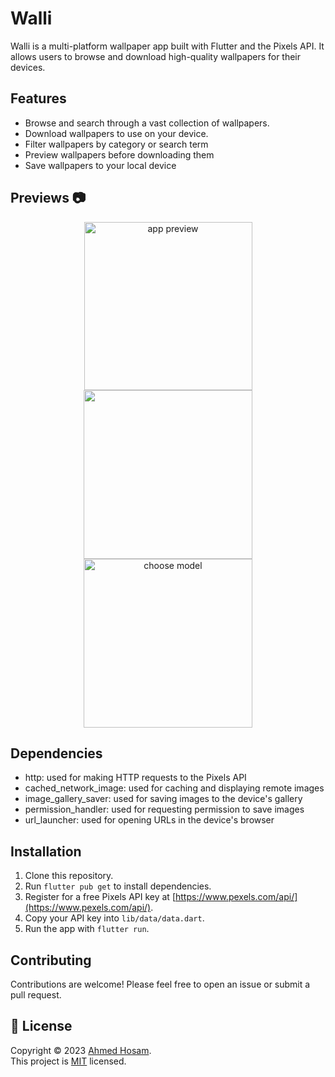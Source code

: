 # Walli

Walli is a multi-platform wallpaper app built with Flutter and the Pixels API. It allows users to browse and download high-quality wallpapers for their devices.

## Features

- Browse and search through a vast collection of wallpapers.
- Download wallpapers to use on your device.
- Filter wallpapers by category or search term
- Preview wallpapers before downloading them
- Save wallpapers to your local device

## Previews 📷

<p align="center">
<img src="https://user-images.githubusercontent.com/62101039/227745528-4cf03145-7b05-4dc1-9d04-62bc51327aaf.png" alt="app preview" width="269px" />
<img src="https://user-images.githubusercontent.com/62101039/227745523-ce4cb9d6-d83e-4d1d-b8c1-99a95192ed8a.png" alt="" width="270px" />
<img src="https://user-images.githubusercontent.com/62101039/227745711-ca1d3c76-951d-4e6a-9492-4c427f39736d.png" alt="choose model" width="270px" />

</br>
</p>

## Dependencies

- http: used for making HTTP requests to the Pixels API
- cached_network_image: used for caching and displaying remote images
- image_gallery_saver: used for saving images to the device's gallery
- permission_handler: used for requesting permission to save images
- url_launcher: used for opening URLs in the device's browser

## Installation

1. Clone this repository.
2. Run `flutter pub get` to install dependencies.
3. Register for a free Pixels API key at [https://www.pexels.com/api/](https://www.pexels.com/api/).
4. Copy your API key into `lib/data/data.dart`.
5. Run the app with `flutter run`.

## Contributing
Contributions are welcome! Please feel free to open an issue or submit a pull request.

## 📝 License
Copyright © 2023 [Ahmed Hosam](https://github.com/ahmedhosam283843). <br />
This project is [MIT](https://github.com/ahmedhosam283843/Walli/blob/master/LICENCE) licensed.
